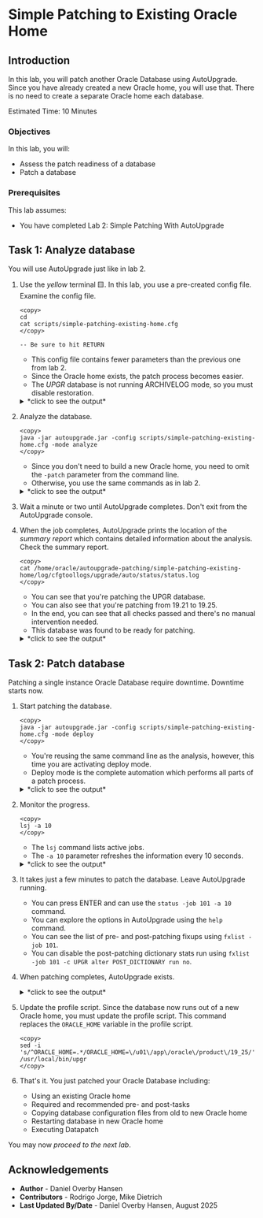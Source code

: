# Simple Patching to Existing Oracle Home

## Introduction

In this lab, you will patch another Oracle Database using AutoUpgrade. Since you have already created a new Oracle home, you will use that. There is no need to create a separate Oracle home each database. 

Estimated Time: 10 Minutes

### Objectives

In this lab, you will:

* Assess the patch readiness of a database
* Patch a database

### Prerequisites

This lab assumes:

- You have completed Lab 2: Simple Patching With AutoUpgrade

## Task 1: Analyze database

You will use AutoUpgrade just like in lab 2. 

1. Use the *yellow* terminal 🟨. In this lab, you use a pre-created config file. Examine the config file.

    ```
    <copy>
    cd
    cat scripts/simple-patching-existing-home.cfg
    </copy>

    -- Be sure to hit RETURN
    ```

    * This config file contains fewer parameters than the previous one from lab 2.
    * Since the Oracle home exists, the patch process becomes easier.
    * The *UPGR* database is not running ARCHIVELOG mode, so you must disable restoration.
    
    <details>
    <summary>*click to see the output*</summary>
    ``` text
    $ cat scripts/simple-patching-existing-home.cfg
    global.autoupg_log_dir=/home/oracle/autoupgrade-patching/simple-patching-existing-home/log
    patch1.source_home=/u01/app/oracle/product/19
    patch1.target_home=/u01/app/oracle/product/19_28
    patch1.sid=UPGR
    patch1.restoration=no
    ```
    </details>    

2. Analyze the database.

    ```
    <copy>
    java -jar autoupgrade.jar -config scripts/simple-patching-existing-home.cfg -mode analyze
    </copy>
    ```

    * Since you don't need to build a new Oracle home, you need to omit the `-patch` parameter from the command line.
    * Otherwise, you use the same commands as in lab 2.

    <details>
    <summary>*click to see the output*</summary>
    ``` text
    $ java -jar autoupgrade.jar -config scripts/simple-patching-existing-home.cfg -mode analyze
    AutoUpgrade 25.3.250509 launched with default internal options
    Processing config file ...
    +--------------------------------+
    | Starting AutoUpgrade execution |
    +--------------------------------+
    1 Non-CDB(s) will be analyzed
    Type 'help' to list console commands
    upg>
    ```
    </details>    

3. Wait a minute or two until AutoUpgrade completes. Don't exit from the AutoUpgrade console. 

4. When the job completes, AutoUpgrade prints the location of the *summary report* which contains detailed information about the analysis. Check the summary report.

    ```
    <copy>
    cat /home/oracle/autoupgrade-patching/simple-patching-existing-home/log/cfgtoollogs/upgrade/auto/status/status.log    
    </copy>
    ```

    * You can see that you're patching the UPGR database. 
    * You can also see that you're patching from 19.21 to 19.25.
    * In the end, you can see that all checks passed and there's no manual intervention needed.
    * This database was found to be ready for patching. 

    <details>
    <summary>*click to see the output*</summary>
    ``` text
    ==========================================
              Autoupgrade Summary Report
    ==========================================
    [Date]           Tue Dec 03 10:08:28 GMT 2024
    [Number of Jobs] 1
    ==========================================
    [Job ID] 100
    ==========================================
    [DB Name]                upgr
    [Version Before Upgrade] 19.21.0.0.0
    [Version After Upgrade]  19.25.0.0.0
    ------------------------------------------
    [Stage Name]    PRECHECKS
    [Status]        SUCCESS
    [Start Time]    2024-12-03 10:08:07
    [Duration]      0:00:21
    [Log Directory] /home/oracle/autoupgrade-patching/simple-patching-existing-home/log/UPGR/100/prechecks
    [Detail]        /home/oracle/autoupgrade-patching/simple-patching-existing-home/log/UPGR/100/prechecks/upgr_preupgrade.log
                    Check passed and no manual intervention needed
    ------------------------------------------ 
    ```
    </details>   

## Task 2: Patch database

Patching a single instance Oracle Database require downtime. Downtime starts now.

1. Start patching the database. 

    ```
    <copy>
    java -jar autoupgrade.jar -config scripts/simple-patching-existing-home.cfg -mode deploy
    </copy>
    ```

    * You're reusing the same command line as the analysis, however, this time you are activating deploy mode.
    * Deploy mode is the complete automation which performs all parts of a patch process. 

    <details>
    <summary>*click to see the output*</summary>
    ``` text
    $ java -jar autoupgrade.jar -config scripts/simple-patching-existing-home.cfg -mode deploy
    AutoUpgrade 25.3.250509 launched with default internal options
    Processing config file ...
    +--------------------------------+
    | Starting AutoUpgrade execution |
    +--------------------------------+
    1 Non-CDB(s) will be processed
    Type 'help' to list console commands
    upg>
    ```
    </details>    

2. Monitor the progress.

    ```
    <copy>
    lsj -a 10
    </copy>
    ```

    * The `lsj` command lists active jobs. 
    * The `-a 10` parameter refreshes the information every 10 seconds.

    <details>
    <summary>*click to see the output*</summary>
    ``` text
    upg> lsj -a 10
    upg> +----+-------+---------+---------+-------+----------+-------+----------------+
    |Job#|DB_NAME|    STAGE|OPERATION| STATUS|START_TIME|UPDATED|         MESSAGE|
    +----+-------+---------+---------+-------+----------+-------+----------------+
    | 101|   UPGR|PREFIXUPS|EXECUTING|RUNNING|  10:09:45| 0s ago|Executing fixups|
    +----+-------+---------+---------+-------+----------+-------+----------------+
    Total jobs 1
    
    The command lsj is running every 10 seconds. PRESS ENTER TO EXIT
    ```
    </details>        

3. It takes just a few minutes to patch the database. Leave AutoUpgrade running.

    * You can press ENTER and can use the `status -job 101 -a 10` command.
    * You can explore the options in AutoUpgrade using the `help` command.
    * You can see the list of pre- and post-patching fixups using `fxlist -job 101`.
    * You can disable the post-patching dictionary stats run using `fxlist -job 101 -c UPGR alter POST_DICTIONARY run no`.

4. When patching completes, AutoUpgrade exists.    

    <details>
    <summary>*click to see the output*</summary>
    ``` text
    ....
    (output truncated)
    ....
    Job 101 completed
    ------------------- Final Summary --------------------
    Number of databases            [ 1 ]
    
    Jobs finished                  [1]
    Jobs failed                    [0]
    Jobs restored                  [0]
    Jobs pending                   [0]
    
    
    
    Please check the summary report at:
    /home/oracle/autoupgrade-patching/simple-patching-existing-home/log/cfgtoollogs/upgrade/auto/status/status.html
    /home/oracle/autoupgrade-patching/simple-patching-existing-home/log/cfgtoollogs/upgrade/auto/status/status.log
    ```
    </details>      

5. Update the profile script. Since the database now runs out of a new Oracle home, you must update the profile script. This command replaces the `ORACLE_HOME` variable in the profile script.

    ```
    <copy>
    sed -i 's/^ORACLE_HOME=.*/ORACLE_HOME=\/u01\/app\/oracle\/product\/19_25/' /usr/local/bin/upgr
    </copy>
    ``` 

11. That's it. You just patched your Oracle Database including:
    * Using an existing Oracle home
    * Required and recommended pre- and post-tasks
    * Copying database configuration files from old to new Oracle home
    * Restarting database in new Oracle home
    * Executing Datapatch

You may now *proceed to the next lab*.

## Acknowledgements

* **Author** - Daniel Overby Hansen
* **Contributors** - Rodrigo Jorge, Mike Dietrich
* **Last Updated By/Date** - Daniel Overby Hansen, August 2025